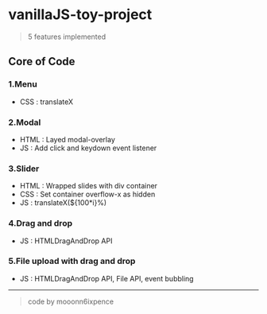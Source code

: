 # vanillaJS-toy-project
> 5 features implemented

## Core of Code
  ### 1.Menu
  * CSS : translateX
  ### 2.Modal
  * HTML : Layed modal-overlay
  * JS : Add click and keydown event listener
  ### 3.Slider
  * HTML : Wrapped slides with div container
  * CSS : Set container overflow-x as hidden
  * JS : translateX(${100*i}%)
  ### 4.Drag and drop
  * JS : HTMLDragAndDrop API
  ### 5.File upload with drag and drop
  * JS : HTMLDragAndDrop API, File API, event bubbling
---
> code by mooonn6ixpence

